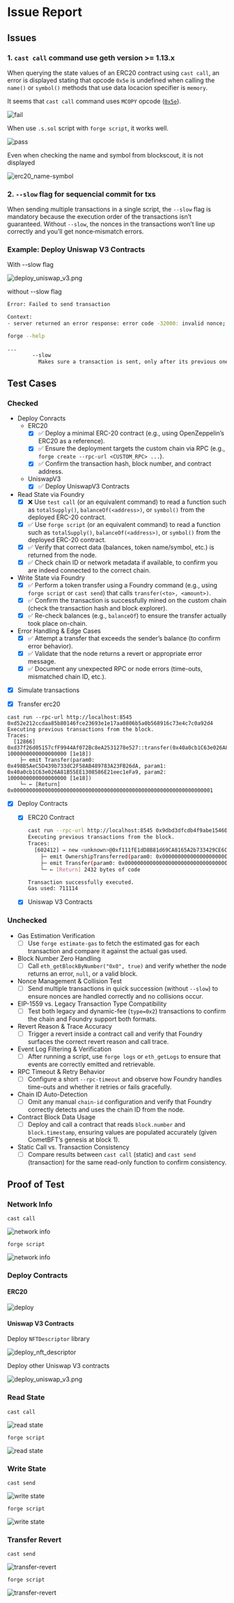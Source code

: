 # Issue Report

## Issues

### 1. `cast call` command use geth version >= 1.13.x

When querying the state values of an ERC20 contract using `cast call`, an error is displayed stating that opcode `0x5e` is undefined when calling the `name()` or `symbol()` methods that use data locacion specifier is `memory`.

It seems that `cast call` command uses `MCOPY` opcode ([`0x5e`](https://www.ethervm.io/#5E)).

![fail](./assets/read-state_cast-call.png)

When use `.s.sol` script with `forge script`, it works well.

![pass](./assets/read-state_forge-script.png)

Even when checking the name and symbol from blockscout, it is not displayed

![erc20_name-symbol](../blockscout/assets/erc20_name-symbol.png)

### 2. `--slow` flag for sequencial commit for txs

When sending multiple transactions in a single script, the `--slow` flag is mandatory because the execution order of the transactions isn’t guaranteed. Without `--slow`, the nonces in the transactions won’t line up correctly and you’ll get nonce‐mismatch errors.

### Example: Deploy Uniswap V3 Contracts

With --slow flag

![deploy_uniswap_v3.png](./assets/deploy_uniswap_v3.png)

without --slow flag

```bash
Error: Failed to send transaction

Context:
- server returned an error response: error code -32000: invalid nonce; got 50, expected 49: invalid sequence: invalid sequence
```

```bash
forge --help

...
        --slow
          Makes sure a transaction is sent, only after its previous one has been confirmed and succeeded
```

## Test Cases

### Checked

- Deploy Conracts
  - ERC20
    - [x] ✅ Deploy a minimal ERC-20 contract (e.g., using OpenZeppelin’s ERC20 as a reference).  
    - [x] ✅ Ensure the deployment targets the custom chain via RPC (e.g., `forge create --rpc-url <CUSTOM_RPC> ...`).  
    - [x] ✅ Confirm the transaction hash, block number, and contract address.  
  
  - UniswapV3
    - [x] ✅ Deploy UniswapV3 Contracts

- Read State via Foundry  
  - [x] ❌ Use `test call` (or an equivalent command) to read a function such as `totalSupply()`, `balanceOf(<address>)`, or `symbol()` from the deployed ERC-20 contract.  
  - [x] ✅ Use `forge script` (or an equivalent command) to read a function such as `totalSupply()`, `balanceOf(<address>)`, or `symbol()` from the deployed ERC-20 contract.  
  - [x] ✅ Verify that correct data (balances, token name/symbol, etc.) is returned from the node.  
  - [x] ✅ Check chain ID or network metadata if available, to confirm you are indeed connected to the correct chain.  

- Write State via Foundry  
  - [x] ✅ Perform a token transfer using a Foundry command (e.g., using `forge script` or `cast send`) that calls `transfer(<to>, <amount>)`.  
  - [x] ✅ Confirm the transaction is successfully mined on the custom chain (check the transaction hash and block explorer).  
  - [x] ✅ Re-check balances (e.g., `balanceOf`) to ensure the transfer actually took place on-chain.  

- Error Handling & Edge Cases  
  - [x] ✅ Attempt a transfer that exceeds the sender’s balance (to confirm error behavior).  
  - [x] ✅ Validate that the node returns a revert or appropriate error message.  
  - [x] ✅ Document any unexpected RPC or node errors (time-outs, mismatched chain ID, etc.).

- [x]  Simulate transactions

  - [x] Transfer erc20
  
  ```shell
  cast run --rpc-url http://localhost:8545 0xd52e212ccdaa85b80146fce23693e1e17aa0806b5a0b568916c73e4c7c0a92d4
  Executing previous transactions from the block.
  Traces:
    [12866] 0xd37f26d05157cfF9944Af072Bc8eA2531278e527::transfer(0x40a0cb1C63e026A81B55EE1308586E21eec1eFa9, 1000000000000000000 [1e18])
      ├─ emit Transfer(param0: 0x498B5AeC5D439b733dC2F58AB489783A23FB26dA, param1: 0x40a0cb1C63e026A81B55EE1308586E21eec1eFa9, param2: 1000000000000000000 [1e18])
      └─ ← [Return] 0x0000000000000000000000000000000000000000000000000000000000000001
  
  ```
  
  - [x] Deploy Contracts
  
    - [x] ERC20 Contract

      ```bash
      cast run --rpc-url http://localhost:8545 0x9dbd3dfcdb4f9abe15460b7fcbfcafd107746bb399fba9a33758007791eb63c0
      Executing previous transactions from the block.
      Traces:
        [602412] → new <unknown>@0xf111fE1dD8B81d69CA8165A2b733429CE6C66C84
          ├─ emit OwnershipTransferred(param0: 0x0000000000000000000000000000000000000000, param1: 0x498B5AeC5D439b733dC2F58AB489783A23FB26dA)
          ├─ emit Transfer(param0: 0x0000000000000000000000000000000000000000, param1: 0x498B5AeC5D439b733dC2F58AB489783A23FB26dA, param2: 1000000000000000000000 [1e21])
          └─ ← [Return] 2432 bytes of code

      Transaction successfully executed.
      Gas used: 711114
      ```

    - [x] Uniswap V3 Contracts

### Unchecked

- Gas Estimation Verification  
  - [ ] Use `forge estimate-gas` to fetch the estimated gas for each transaction and compare it against the actual gas used.  

- Block Number Zero Handling  
  - [ ] Call `eth_getBlockByNumber("0x0", true)` and verify whether the node returns an error, `null`, or a valid block.  

- Nonce Management & Collision Test  
  - [ ] Send multiple transactions in quick succession (without `--slow`) to ensure nonces are handled correctly and no collisions occur.  

- EIP-1559 vs. Legacy Transaction Type Compatibility  
  - [ ] Test both legacy and dynamic-fee (`type=0x2`) transactions to confirm the chain and Foundry support both formats.  

- Revert Reason & Trace Accuracy  
  - [ ] Trigger a revert inside a contract call and verify that Foundry surfaces the correct revert reason and call trace.  

- Event Log Filtering & Verification  
  - [ ] After running a script, use `forge logs` or `eth_getLogs` to ensure that events are correctly emitted and retrievable.  

- RPC Timeout & Retry Behavior  
  - [ ] Configure a short `--rpc-timeout` and observe how Foundry handles time-outs and whether it retries or fails gracefully.  

- Chain ID Auto-Detection  
  - [ ] Omit any manual `chain-id` configuration and verify that Foundry correctly detects and uses the chain ID from the node.  

- Contract Block Data Usage  
  - [ ] Deploy and call a contract that reads `block.number` and `block.timestamp`, ensuring values are populated accurately (given CometBFT’s genesis at block 1).  

- Static Call vs. Transaction Consistency  
  - [ ] Compare results between `cast call` (static) and `cast send` (transaction) for the same read-only function to confirm consistency.

## Proof of Test

### Network Info

`cast call`

![network info](./assets/network-info_cast.png)

`forge script`

![network info](./assets/network-info_forge.png)

### Deploy Contracts  

#### ERC20

![deploy](./assets/deploy-erc20_forge.png)

#### Uniswap V3 Contracts

Deploy `NFTDescriptor` library

![deploy_nft_descriptor](./assets/deploy_nft_descriptor.png)

Deploy other Uniswap V3 contracts

![deploy_uniswap_v3.png](./assets/deploy_uniswap_v3.png)

### Read State

`cast call`

![read state](./assets/read-state_cast-call.png)

`forge script`

![read state](./assets/read-state_forge-script.png)

### Write State

`cast send`

![write state](./assets/transfer_cast.png)

`forge script`

![write state](./assets/transfer_forge.png)

### Transfer Revert

`cast send`

![transfer-revert](./assets/transfer-revert_cast-send.png)

`forge script`

![transfer-revert](./assets/transfer-revert_forge-script.png)
